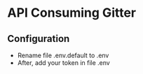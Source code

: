 # API Consuming Gitter

## Configuration
* Rename file .env.default to .env
* After, add your token in file .env